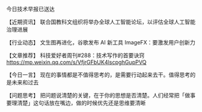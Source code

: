 今日技术早报已送达

【近期资讯】
联合国教科文组织将举办全球人工智能论坛，以评估全球人工智能治理进展

【行业动态】
文生图再进化，谷歌发布 AI 新工具 ImageFX：要激发用户创新力

【文章推荐】
科技爱好者周刊#288：技术写作的首要诀窍
https://mp.weixin.qq.com/s/VfjrGFbUK4lscpghGupPVQ

【今日一言】
现在的事情都是不值得思考的，是需要行动起来去干。值得思考的是未来和过去

【问题思考】
把问题说清楚的关键，在于你的思想是否清楚。人们经常把「做事要理清楚」这句话放在嘴边，做的时候优先还是思维要清晰